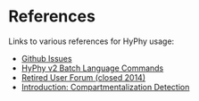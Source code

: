 References
===================

Links to various references for HyPhy usage:

* [Github Issues](https://www.github.com/veg/hyphy/issues) 
* [HyPhy v2 Batch Language Commands](http://hyphy.org/w/index.php/Category:HBL_Command) 
* [Retired User Forum (closed 2014)](http://www.hyphy.org/cgi-bin/hyphy_forums/YaBB.pl) 
* [Introduction: Compartmentalization Detection](files/compartmentalization_detection_ppt.pdf) 
